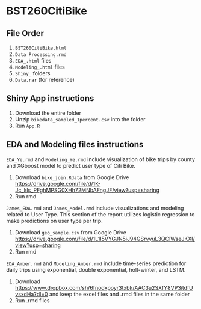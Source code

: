 # BST260CitiBike

## File Order
1) ```BST260CitiBike.html```
2) ```Data Processing.rmd``` 
3) ```EDA_.html``` files
4) ```Modeling_.html``` files
5) ```Shiny_``` folders
6) ```Data.rar``` (for reference)

## Shiny App instructions
1) Download the entire folder
2) Unzip ```bikedata_sampled_1percent.csv``` into the folder
3) Run ```App.R```

## EDA and Modeling files instructions 
```EDA_Ye.rmd``` and ```Modeling_Ye.rmd``` include visualization of bike trips by county and XGboost model to predict user type of Citi Bike.
1) Download ```bike_join.Rdata``` from Google Drive https://drive.google.com/file/d/1K-Jc_kls_PFghMPSG0XHh72MNbAFngJF/view?usp=sharing
2) Run rmd 


```James_EDA.rmd``` and ```James_Model.rmd``` include visualizations and modeling related to User Type. This section of the report utilizes logistic regression to make predictions on user type per trip. 
1) Download ```geo_sample.csv``` from Google Drive https://drive.google.com/file/d/1L1I5VYGJN5iJ94GSrvyuL3QCIWseJKXI/view?usp=sharing
2) Run rmd 

```EDA_Amber.rmd``` and ```Modeling_Amber.rmd``` include time-series prediction for daily trips using exponential, double exponential, holt-winter, and LSTM.
1) Download https://www.dropbox.com/sh/6fnodxpoyr3txbk/AAC3u2SXfY8VP3itdfUvsxdHa?dl=0 and keep the excel files and .rmd files in the same folder
2) Run .rmd files
